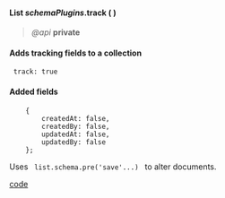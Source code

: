 #### List _schemaPlugins_.track (  )  
> _@api_ **private**   

<div class="code-header"><h4>Adds tracking fields to a collection</h4></div><pre class=" language-javascript"><code class="language-javascript"> track: true </code></pre>  

<div class="code-header"> <h4>Added fields</h4></div><pre class=" language-javascript"><code class="language-javascript">    { 
		createdAt: false, 
		createdBy: false,
		updatedAt: false,
		updatedBy: false
	};
</code></pre> 

Uses <code class="default-value"> list.schema.pre('save'...) </code> to alter documents.

<div class="code-header addGitHubLink" data-file="lib/schemaPlugins/track.js"><a href="#" class="loadCode"> code</a></div><pre class=" language-javascript hideCode api"></pre> 
